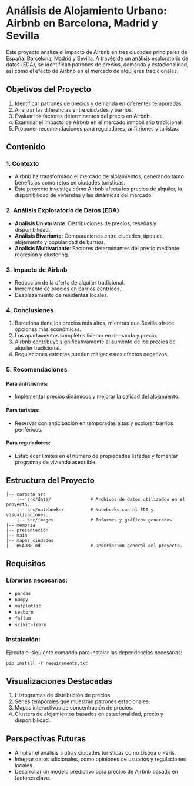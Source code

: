 # Análisis de Alojamiento Urbano: Airbnb en Barcelona, Madrid y Sevilla

Este proyecto analiza el impacto de Airbnb en tres ciudades principales de España: Barcelona, Madrid y Sevilla. A través de un análisis exploratorio de datos (EDA), se identifican patrones de precios, demanda y estacionalidad, así como el efecto de Airbnb en el mercado de alquileres tradicionales.

## Objetivos del Proyecto
1. Identificar patrones de precios y demanda en diferentes temporadas.
2. Analizar las diferencias entre ciudades y barrios.
3. Evaluar los factores determinantes del precio en Airbnb.
4. Examinar el impacto de Airbnb en el mercado inmobiliario tradicional.
5. Proponer recomendaciones para reguladores, anfitriones y turistas.

## Contenido

### 1. **Contexto**
- Airbnb ha transformado el mercado de alojamientos, generando tanto beneficios como retos en ciudades turísticas.
- Este proyecto investiga cómo Airbnb afecta los precios de alquiler, la disponibilidad de viviendas y las dinámicas del mercado.

### 2. **Análisis Exploratorio de Datos (EDA)**
- **Análisis Univariante**: Distribuciones de precios, reseñas y disponibilidad.
- **Análisis Bivariante**: Comparaciones entre ciudades, tipos de alojamiento y popularidad de barrios.
- **Análisis Multivariante**: Factores determinantes del precio mediante regresión y clustering.

### 3. **Impacto de Airbnb**
- Reducción de la oferta de alquiler tradicional.
- Incremento de precios en barrios céntricos.
- Desplazamiento de residentes locales.

### 4. **Conclusiones**
1. Barcelona tiene los precios más altos, mientras que Sevilla ofrece opciones más económicas.
2. Los apartamentos completos lideran en demanda y precio.
3. Airbnb contribuye significativamente al aumento de los precios de alquiler tradicional.
4. Regulaciones estrictas pueden mitigar estos efectos negativos.

### 5. **Recomendaciones**
#### Para anfitriones:
- Implementar precios dinámicos y mejorar la calidad del alojamiento.
#### Para turistas:
- Reservar con anticipación en temporadas altas y explorar barrios periféricos.
#### Para reguladores:
- Establecer límites en el número de propiedades listadas y fomentar programas de vivienda asequible.

## Estructura del Proyecto
```
|-- carpeta src
    |-- src/data/               # Archivos de datos utilizados en el proyecto.
    |-- src/notebooks/          # Notebooks con el EDA y visualizaciones.
    |-- src/images              # Informes y gráficos generados.
|-- memoria
|-- presentación
|-- main
|-- mapas ciudades
|-- README.md                   # Descripción general del proyecto.
```

## Requisitos
### Librerías necesarias:
- `pandas`
- `numpy`
- `matplotlib`
- `seaborn`
- `folium`
- `scikit-learn`

### Instalación:
Ejecuta el siguiente comando para instalar las dependencias necesarias:
```
pip install -r requirements.txt
```

## Visualizaciones Destacadas
1. Histogramas de distribución de precios.
2. Series temporales que muestran patrones estacionales.
3. Mapas interactivos de concentración de precios.
4. Clusters de alojamientos basados en estacionalidad, precio y disponibilidad.

## Perspectivas Futuras
- Ampliar el análisis a otras ciudades turísticas como Lisboa o París.
- Integrar datos adicionales, como opiniones de usuarios y regulaciones locales.
- Desarrollar un modelo predictivo para precios de Airbnb basado en factores clave.
